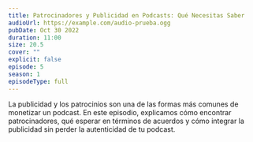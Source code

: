 ```yaml
---
title: Patrocinadores y Publicidad en Podcasts: Qué Necesitas Saber
audioUrl: https://example.com/audio-prueba.ogg
pubDate: Oct 30 2022
duration: 11:00
size: 20.5
cover: ""
explicit: false
episode: 5
season: 1
episodeType: full
---
```


La publicidad y los patrocinios son una de las formas más comunes de monetizar un podcast. En este episodio, explicamos cómo encontrar patrocinadores, qué esperar en términos de acuerdos y cómo integrar la publicidad sin perder la autenticidad de tu podcast.
